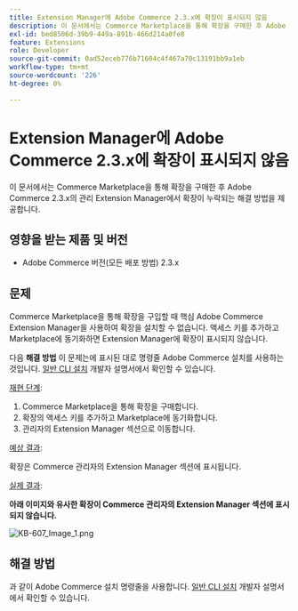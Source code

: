 ```yaml
---
title: Extension Manager에 Adobe Commerce 2.3.x에 확장이 표시되지 않음
description: 이 문서에서는 Commerce Marketplace을 통해 확장을 구매한 후 Adobe Commerce 2.3.x의 관리 Extension Manager에서 확장이 누락되는 해결 방법을 제공합니다.
exl-id: bed8506d-39b9-449a-891b-466d214a0fe8
feature: Extensions
role: Developer
source-git-commit: 0ad52eceb776b71604c4f467a70c13191bb9a1eb
workflow-type: tm+mt
source-wordcount: '226'
ht-degree: 0%

---
```


# Extension Manager에 Adobe Commerce 2.3.x에 확장이 표시되지 않음

이 문서에서는 Commerce Marketplace을 통해 확장을 구매한 후 Adobe Commerce 2.3.x의 관리 Extension Manager에서 확장이 누락되는 해결 방법을 제공합니다.

## 영향을 받는 제품 및 버전

* Adobe Commerce 버전(모든 배포 방법) 2.3.x

## 문제

Commerce Marketplace을 통해 확장을 구입할 때 핵심 Adobe Commerce Extension Manager을 사용하여 확장을 설치할 수 없습니다. 액세스 키를 추가하고 Marketplace에 동기화하면 Extension Manager에 확장이 표시되지 않습니다.

다음 **해결 방법** 이 문제는에 표시된 대로 명령줄 Adobe Commerce 설치를 사용하는 것입니다. [일반 CLI 설치](https://devdocs.magento.com/extensions/install/) 개발자 설명서에서 확인할 수 있습니다.

<u>재현 단계</u>:

1. Commerce Marketplace을 통해 확장을 구매합니다.
1. 확장의 액세스 키를 추가하고 Marketplace에 동기화합니다.
1. 관리자의 Extension Manager 섹션으로 이동합니다.

<u>예상 결과</u>:

확장은 Commerce 관리자의 Extension Manager 섹션에 표시됩니다.

<u>실제 결과</u>:

**아래 이미지와 유사한 확장이 Commerce 관리자의 Extension Manager 섹션에 표시되지 않습니다.**


![KB-607_Image_1.png](assets/KB-607_Image_1.png)

## 해결 방법

과 같이 Adobe Commerce 설치 명령줄을 사용합니다. [일반 CLI 설치](https://devdocs.magento.com/extensions/install/) 개발자 설명서에서 확인할 수 있습니다.
